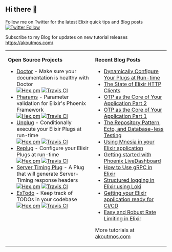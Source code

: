 ## Hi there 👋

Follow me on Twitter for the latest Elixir quick tips and Blog posts<br>
[![Twitter Follow](https://img.shields.io/twitter/follow/akoutmos.svg?style=social)](https://twitter.com/akoutmos)


Subscribe to my Blog for updates on new tutorial releases<br>
https://akoutmos.com/

<table><tr><td valign="top">
  
**Open Source Projects**

* [Doctor](https://github.com/akoutmos/doctor) - Make sure your documentation is healthy with Doctor<br>
  [![Hex.pm](https://img.shields.io/hexpm/v/doctor.svg)](https://hex.pm/packages/doctor)
  [![Travis CI](https://travis-ci.org/akoutmos/doctor.svg?branch=master)](https://travis-ci.org/akoutmos/doctor)
* [Pharams](https://github.com/akoutmos/pharams) - Parameter validation for Elixir's Phoenix Framework<br>
  [![Hex.pm](https://img.shields.io/hexpm/v/pharams.svg)](https://hex.pm/packages/pharams)
  [![Travis CI](https://travis-ci.org/akoutmos/pharams.svg?branch=master)](https://travis-ci.org/akoutmos/pharams)
* [Unplug](https://github.com/akoutmos/unplug) - Conditionally execute your Elixir Plugs at run-time<br>
  [![Hex.pm](https://img.shields.io/hexpm/v/unplug.svg)](https://hex.pm/packages/unplug)
  [![Travis CI](https://travis-ci.org/akoutmos/unplug.svg?branch=master)](https://travis-ci.org/akoutmos/unplug)
* [Replug](https://github.com/akoutmos/replug) - Configure your Elixir Plugs at run-time<br>
  [![Hex.pm](https://img.shields.io/hexpm/v/replug.svg)](https://hex.pm/packages/replug)
  [![Travis CI](https://travis-ci.org/akoutmos/replug.svg?branch=master)](https://travis-ci.org/akoutmos/replug)
* [Server Timing Plug](https://github.com/akoutmos/server_timing_plug) - A Plug that will generate Server-Timing response headers<br>
  [![Hex.pm](https://img.shields.io/hexpm/v/server_timing_plug.svg)](https://hex.pm/packages/server_timing_plug)
  [![Travis CI](https://travis-ci.org/akoutmos/server_timing_plug.svg?branch=master)](https://travis-ci.org/akoutmos/server_timing_plug)
* [ExTodo](https://github.com/akoutmos/ex_todo) - Keep track of TODOs in your codebase<br>
  [![Hex.pm](https://img.shields.io/hexpm/v/ex_todo.svg)](https://hex.pm/packages/ex_todo)
  [![Travis CI](https://travis-ci.org/akoutmos/ex_todo.svg?branch=master)](https://travis-ci.org/akoutmos/ex_todo)
  
</td><td valign="top">

**Recent Blog Posts**

* [Dynamically Configure Your Plugs at Run-time](https://akoutmos.com/post/plug-runtime-config/)
* [The State of Elixir HTTP Clients](https://akoutmos.com/post/elixir-http-clients/)
* [OTP as the Core of Your Application Part 2](https://akoutmos.com/post/actor-model-genserver-app-two/)
* [OTP as the Core of Your Application Part 1](https://akoutmos.com/post/actor-model-genserver-app/)
* [The Repository Pattern, Ecto, and Database-less Testing](https://akoutmos.com/post/ecto-repo-testing/)
* [Using Mnesia in your Elixir application](https://akoutmos.com/post/using-mnesia/)
* [Getting started with Phoenix LiveDashboard](https://akoutmos.com/post/phoenix_live_dashboard/)
* [How to Use gRPC in Elixir](https://akoutmos.com/post/elixir-grpc/)
* [Structured logging in Elixir using Loki](https://akoutmos.com/post/elixir-logging-loki/)
* [Getting your Elixir application ready for CI/CD](https://akoutmos.com/post/elixir-cicd/)
* [Easy and Robust Rate Limiting in Elixir](https://akoutmos.com/post/rate-limiting-with-genservers/)

More tutorials at [akoutmos.com](https://akoutmos.com)

</td></tr></table>
